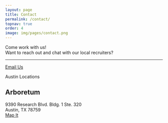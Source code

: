 ```yaml
---
layout: page
title: Contact
permalink: /contact/
topnav: true
order: 4
image: img/pages/contact.png
---
```

<div class="mdl-grid">
  <div class="mdl-cell mdl-cell--12-col">
      <div class="mdl-typography--display-1">Come work with us!</div>
      <div class="mdl-typography--subhead mdl-color-text--grey-400">Want to reach out and chat with our local recruiters?</div>
      <hr>
      <p><a href="mailto:Jonathan.Hickerson@Teradata.com" class="mdl-button mdl-js-button mdl-button--raised mdl-js-ripple-effect mdl-button--accent">Email Us</a></p>
  </div>
</div>

<div class="mdl-grid">
  <div class="mdl-cell mdl-cell--12-col">
      <div class="mdl-typography--title">Austin Locations</div>
  </div>

  <div class="mdl-cell mdl-cell--12-col">
    <div class="demo-card-wide mdl-card mdl-shadow--2dp">
      <div class="mdl-card__title" style="background:url('{{site.baseurl}}/img/pages/contact.jpg')">
        <h2 class="mdl-card__title-text mdl-color-text--grey-600">Arboretum</h2>
      </div>
      <div class="mdl-card__supporting-text">
        <div class="mdl-typography--title">9390 Research Blvd. Bldg. 1 Ste. 320</div>
        <div class="mdl-typography--subhead">Austin, TX 78759</div>
      </div>
      <div class="mdl-card__actions mdl-card--border">
        <a href="https://www.google.com/maps/place/9390+Research+Blvd,+Austin,+TX+78759,+USA/@30.3833122,-97.7434478,17z/data=!3m1!4b1!4m2!3m1!1s0x8644cb78c2a5dce3:0x58d454c01d6b3bbc" target="_blank" class="mdl-button mdl-button--colored mdl-js-button mdl-js-ripple-effect">
          Map It
        </a>
      </div>
    </div>
  </div>
</div>
